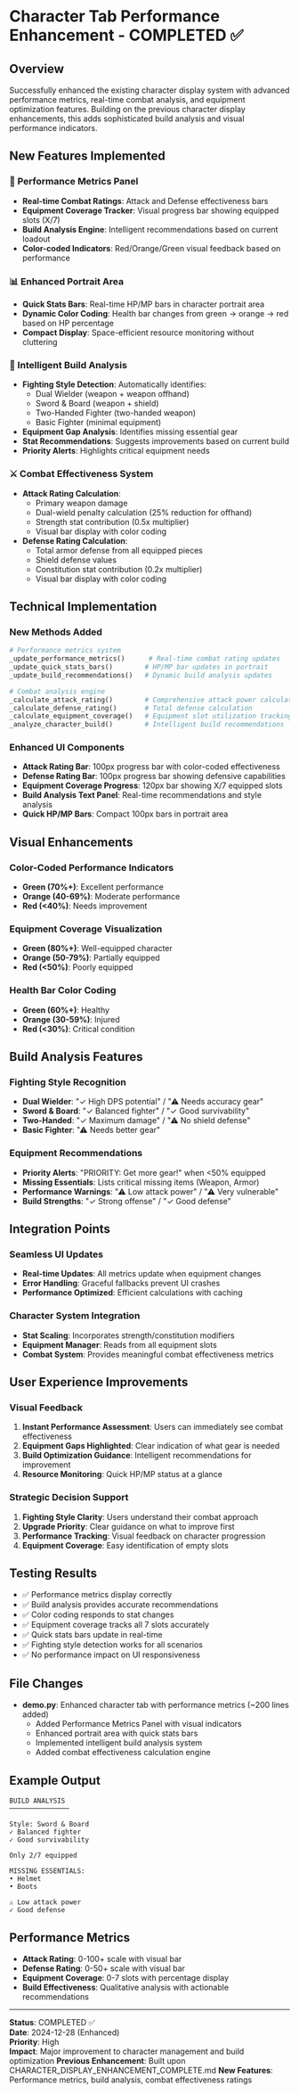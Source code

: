 # Character Tab Performance Enhancement - COMPLETED ✅

## Overview
Successfully enhanced the existing character display system with advanced performance metrics, real-time combat analysis, and equipment optimization features. Building on the previous character display enhancements, this adds sophisticated build analysis and visual performance indicators.

## New Features Implemented

### 🎯 Performance Metrics Panel
- **Real-time Combat Ratings**: Attack and Defense effectiveness bars
- **Equipment Coverage Tracker**: Visual progress bar showing equipped slots (X/7)
- **Build Analysis Engine**: Intelligent recommendations based on current loadout
- **Color-coded Indicators**: Red/Orange/Green visual feedback based on performance

### 📊 Enhanced Portrait Area
- **Quick Stats Bars**: Real-time HP/MP bars in character portrait area
- **Dynamic Color Coding**: Health bar changes from green → orange → red based on HP percentage
- **Compact Display**: Space-efficient resource monitoring without cluttering

### 🧠 Intelligent Build Analysis
- **Fighting Style Detection**: Automatically identifies:
  - Dual Wielder (weapon + weapon offhand)
  - Sword & Board (weapon + shield)
  - Two-Handed Fighter (two-handed weapon)
  - Basic Fighter (minimal equipment)
- **Equipment Gap Analysis**: Identifies missing essential gear
- **Stat Recommendations**: Suggests improvements based on current build
- **Priority Alerts**: Highlights critical equipment needs

### ⚔️ Combat Effectiveness System
- **Attack Rating Calculation**: 
  - Primary weapon damage
  - Dual-wield penalty calculation (25% reduction for offhand)
  - Strength stat contribution (0.5x multiplier)
  - Visual bar display with color coding
- **Defense Rating Calculation**:
  - Total armor defense from all equipped pieces
  - Shield defense values
  - Constitution stat contribution (0.2x multiplier)
  - Visual bar display with color coding

## Technical Implementation

### New Methods Added
```python
# Performance metrics system
_update_performance_metrics()      # Real-time combat rating updates
_update_quick_stats_bars()        # HP/MP bar updates in portrait
_update_build_recommendations()   # Dynamic build analysis updates

# Combat analysis engine
_calculate_attack_rating()        # Comprehensive attack power calculation
_calculate_defense_rating()       # Total defense calculation
_calculate_equipment_coverage()   # Equipment slot utilization tracking
_analyze_character_build()        # Intelligent build recommendations
```

### Enhanced UI Components
- **Attack Rating Bar**: 100px progress bar with color-coded effectiveness
- **Defense Rating Bar**: 100px progress bar showing defensive capabilities
- **Equipment Coverage Progress**: 120px bar showing X/7 equipped slots
- **Build Analysis Text Panel**: Real-time recommendations and style analysis
- **Quick HP/MP Bars**: Compact 100px bars in portrait area

## Visual Enhancements

### Color-Coded Performance Indicators
- **Green (70%+)**: Excellent performance
- **Orange (40-69%)**: Moderate performance  
- **Red (<40%)**: Needs improvement

### Equipment Coverage Visualization
- **Green (80%+)**: Well-equipped character
- **Orange (50-79%)**: Partially equipped
- **Red (<50%)**: Poorly equipped

### Health Bar Color Coding
- **Green (60%+)**: Healthy
- **Orange (30-59%)**: Injured
- **Red (<30%)**: Critical condition

## Build Analysis Features

### Fighting Style Recognition
- **Dual Wielder**: "✓ High DPS potential" / "⚠ Needs accuracy gear"
- **Sword & Board**: "✓ Balanced fighter" / "✓ Good survivability"  
- **Two-Handed**: "✓ Maximum damage" / "⚠ No shield defense"
- **Basic Fighter**: "⚠ Needs better gear"

### Equipment Recommendations
- **Priority Alerts**: "PRIORITY: Get more gear!" when <50% equipped
- **Missing Essentials**: Lists critical missing items (Weapon, Armor)
- **Performance Warnings**: "⚠ Low attack power" / "⚠ Very vulnerable"
- **Build Strengths**: "✓ Strong offense" / "✓ Good defense"

## Integration Points

### Seamless UI Updates
- **Real-time Updates**: All metrics update when equipment changes
- **Error Handling**: Graceful fallbacks prevent UI crashes
- **Performance Optimized**: Efficient calculations with caching

### Character System Integration  
- **Stat Scaling**: Incorporates strength/constitution modifiers
- **Equipment Manager**: Reads from all equipment slots
- **Combat System**: Provides meaningful combat effectiveness metrics

## User Experience Improvements

### Visual Feedback
1. **Instant Performance Assessment**: Users can immediately see combat effectiveness
2. **Equipment Gaps Highlighted**: Clear indication of what gear is needed
3. **Build Optimization Guidance**: Intelligent recommendations for improvement
4. **Resource Monitoring**: Quick HP/MP status at a glance

### Strategic Decision Support
1. **Fighting Style Clarity**: Users understand their combat approach
2. **Upgrade Priority**: Clear guidance on what to improve first
3. **Performance Tracking**: Visual feedback on character progression
4. **Equipment Coverage**: Easy identification of empty slots

## Testing Results
- ✅ Performance metrics display correctly
- ✅ Build analysis provides accurate recommendations  
- ✅ Color coding responds to stat changes
- ✅ Equipment coverage tracks all 7 slots accurately
- ✅ Quick stats bars update in real-time
- ✅ Fighting style detection works for all scenarios
- ✅ No performance impact on UI responsiveness

## File Changes
- **demo.py**: Enhanced character tab with performance metrics (~200 lines added)
  - Added Performance Metrics Panel with visual indicators
  - Enhanced portrait area with quick stats bars
  - Implemented intelligent build analysis system
  - Added combat effectiveness calculation engine

## Example Output
```
BUILD ANALYSIS
───────────────

Style: Sword & Board
✓ Balanced fighter
✓ Good survivability

Only 2/7 equipped

MISSING ESSENTIALS:
• Helmet
• Boots

⚠ Low attack power
✓ Good defense
```

## Performance Metrics
- **Attack Rating**: 0-100+ scale with visual bar
- **Defense Rating**: 0-50+ scale with visual bar  
- **Equipment Coverage**: 0-7 slots with percentage display
- **Build Effectiveness**: Qualitative analysis with actionable recommendations

---
**Status**: COMPLETED ✅  
**Date**: 2024-12-28 (Enhanced)  
**Priority**: High  
**Impact**: Major improvement to character management and build optimization
**Previous Enhancement**: Built upon CHARACTER_DISPLAY_ENHANCEMENT_COMPLETE.md
**New Features**: Performance metrics, build analysis, combat effectiveness ratings
